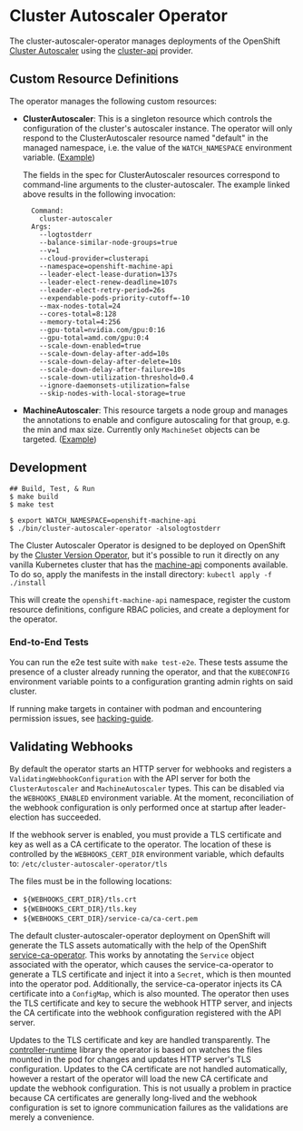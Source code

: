 # Cluster Autoscaler Operator

The cluster-autoscaler-operator manages deployments of the OpenShift
[Cluster Autoscaler][1] using the [cluster-api][2] provider.

[1]: https://github.com/openshift/kubernetes-autoscaler/tree/master/cluster-autoscaler
[2]: https://github.com/kubernetes-sigs/cluster-api


## Custom Resource Definitions

The operator manages the following custom resources:

- __ClusterAutoscaler__: This is a singleton resource which controls the
  configuration of the cluster's autoscaler instance.  The operator will
  only respond to the ClusterAutoscaler resource named "default" in the
  managed namespace, i.e. the value of the `WATCH_NAMESPACE` environment
  variable.  ([Example][ClusterAutoscaler])

  The fields in the spec for ClusterAutoscaler resources correspond to
  command-line arguments to the cluster-autoscaler.  The example
  linked above results in the following invocation:

  ```
    Command:
      cluster-autoscaler
    Args:
      --logtostderr
      --balance-similar-node-groups=true
      --v=1
      --cloud-provider=clusterapi
      --namespace=openshift-machine-api
      --leader-elect-lease-duration=137s
      --leader-elect-renew-deadline=107s
      --leader-elect-retry-period=26s
      --expendable-pods-priority-cutoff=-10
      --max-nodes-total=24
      --cores-total=8:128
      --memory-total=4:256
      --gpu-total=nvidia.com/gpu:0:16
      --gpu-total=amd.com/gpu:0:4
      --scale-down-enabled=true
      --scale-down-delay-after-add=10s
      --scale-down-delay-after-delete=10s
      --scale-down-delay-after-failure=10s
      --scale-down-utilization-threshold=0.4
      --ignore-daemonsets-utilization=false
      --skip-nodes-with-local-storage=true
  ```

- __MachineAutoscaler__: This resource targets a node group and manages
  the annotations to enable and configure autoscaling for that group,
  e.g. the min and max size.  Currently only `MachineSet` objects can be
  targeted.  ([Example][MachineAutoscaler])

[ClusterAutoscaler]: https://github.com/openshift/cluster-autoscaler-operator/blob/master/examples/clusterautoscaler.yaml
[MachineAutoscaler]: https://github.com/openshift/cluster-autoscaler-operator/blob/master/examples/machineautoscaler.yaml


## Development

```sh-session
## Build, Test, & Run
$ make build
$ make test

$ export WATCH_NAMESPACE=openshift-machine-api
$ ./bin/cluster-autoscaler-operator -alsologtostderr
```

The Cluster Autoscaler Operator is designed to be deployed on
OpenShift by the [Cluster Version Operator][CVO], but it's possible to
run it directly on any vanilla Kubernetes cluster that has the
[machine-api][machine-api] components available.  To do so, apply the
manifests in the install directory: `kubectl apply -f ./install`

This will create the `openshift-machine-api` namespace, register the
custom resource definitions, configure RBAC policies, and create a
deployment for the operator.

[CVO]: https://github.com/openshift/cluster-version-operator
[machine-api]: https://github.com/openshift/cluster-api
[cluster-api]: https://github.com/kubernetes-sigs/cluster-api


### End-to-End Tests

You can run the e2e test suite with `make test-e2e`.  These tests
assume the presence of a cluster already running the operator, and
that the `KUBECONFIG` environment variable points to a configuration
granting admin rights on said cluster.

If running make targets in container with podman and encountering permission issues, see [hacking-guide](https://github.com/openshift/machine-api-operator/blob/master/docs/dev/hacking-guide.md#troubleshooting-make-targets).


## Validating Webhooks

By default the operator starts an HTTP server for webhooks and
registers a `ValidatingWebhookConfiguration` with the API server for
both the `ClusterAutoscaler` and `MachineAutoscaler` types.  This can
be disabled via the `WEBHOOKS_ENABLED` environment variable.  At the
moment, reconciliation of the webhook configuration is only performed
once at startup after leader-election has succeeded.

If the webhook server is enabled, you must provide a TLS certificate
and key as well as a CA certificate to the operator.  The location of
these is controlled by the `WEBHOOKS_CERT_DIR` environment variable,
which defaults to: `/etc/cluster-autoscaler-operator/tls`

The files must be in the following locations:

  - `${WEBHOOKS_CERT_DIR}/tls.crt`
  - `${WEBHOOKS_CERT_DIR}/tls.key`
  - `${WEBHOOKS_CERT_DIR}/service-ca/ca-cert.pem`

The default cluster-autoscaler-operator deployment on OpenShift will
generate the TLS assets automatically with the help of the OpenShift
[service-ca-operator][service-ca-operator].  This works by annotating
the `Service` object associated with the operator, which causes the
service-ca-operator to generate a TLS certificate and inject it into a
`Secret`, which is then mounted into the operator pod.  Additionally,
the service-ca-operator injects its CA certificate into a `ConfigMap`,
which is also mounted.  The operator then uses the TLS certificate and
key to secure the webhook HTTP server, and injects the CA certificate
into the webhook configuration registered with the API server.

Updates to the TLS certificate and key are handled transparently.  The
[controller-runtime][controller-runtime] library the operator is based
on watches the files mounted in the pod for changes and updates HTTP
server's TLS configuration.  Updates to the CA certificate are not
handled automatically, however a restart of the operator will load the
new CA certificate and update the webhook configuration.  This is not
usually a problem in practice because CA certificates are generally
long-lived and the webhook configuration is set to ignore
communication failures as the validations are merely a convenience.

[service-ca-operator]: https://github.com/openshift/service-ca-operator
[controller-runtime]: https://github.com/kubernetes-sigs/controller-runtime
